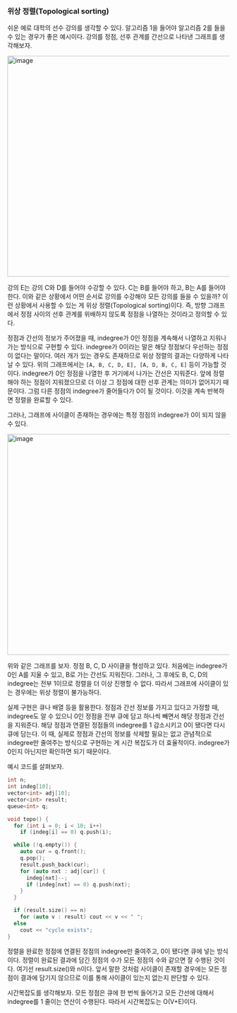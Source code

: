 ### 위상 정렬(Topological sorting)
쉬운 예로 대학의 선수 강의를 생각할 수 있다. 알고리즘 1을 들어야 알고리즘 2를 들을 수 있는 경우가 좋은 예시이다.
강의를 정점, 선후 관계를 간선으로 나타낸 그래프를 생각해보자.

<img width="1080" height="500" alt="image" src="https://github.com/movingsummer/TIL/assets/111179843/5fc4ae18-3eb0-49f1-bd21-c615378bdc8f">

강의 E는 강의 C와 D를 들어야 수강할 수 있다. C는 B를 들어야 하고, B는 A를 들어야 한다. 이와 같은 상황에서 어떤 순서로 강의를 수강해야 모든 강의를 들을 수 있을까?
이런 상황에서 사용할 수 있는 게 위상 정렬(Topological sorting)이다. 즉, 방향 그래프에서 정점 사이의 선후 관계를 위배하지 않도록 정점을 나열하는 것이라고 정의할 수 있다.

정점과 간선의 정보가 주어졌을 때, indegree가 0인 정점을 계속해서 나열하고 지워나가는 방식으로 구현할 수 있다. indegree가 0이라는 말은 해당 정점보다 우선하는 정점이 없다는 말이다. 여러 개가 있는 경우도 존재하므로 위상 정렬의 결과는 다양하게 나타날 수 있다.
위의 그래프에서는 `[A, B, C, D, E], [A, D, B, C, E]` 등이 가능할 것이다.
indegree가 0인 정점을 나열한 후 거기에서 나가는 간선은 지워준다. 앞에 정렬해야 하는 정점이 지워졌으므로 더 이상 그 정점에 대한 선후 관계는 의미가 없어지기 때문이다. 그럼 다른 정점의 indegree가 줄어들다가 0이 될 것이다. 이것을 계속 반복하면 정렬을 완료할 수 있다.

그러나, 그래프에 사이클이 존재하는 경우에는 특정 정점의 indegree가 0이 되지 않을 수 있다.

<img width="1080" height="500" alt="image" src="https://github.com/movingsummer/TIL/assets/111179843/ac94ab7a-db24-40f8-b482-9a819b25af20">

위와 같은 그래프를 보자. 정점 B, C, D 사이클을 형성하고 있다. 처음에는 indegree가 0인 A를 지울 수 있고, B로 가는 간선도 지워진다. 그러나, 그 후에도 B, C, D의 indegree는 전부 1이므로 정렬을 더 이상 진행할 수 없다.
따라서 그래프에 사이클이 있는 경우에는 위상 정렬이 불가능하다.

실제 구현은 큐나 배열 등을 활용한다. 정점과 간선 정보를 가지고 있다고 가정할 때, indegree도 알 수 있으니 0인 정점을 전부 큐에 담고 하나씩 빼면서 해당 정점과 간선을 지워준다. 해당 정점과 연결된 정점들의 indegree를 1 감소시키고 0이 됐다면 다시 큐에 담는다.
이 때, 실제로 정점과 간선의 정보를 삭제할 필요는 없고 관념적으로 indegree만 줄여주는 방식으로 구현하는 게 시간 복잡도가 더 효율적이다. indegree가 0인지 아닌지만 확인하면 되기 때문이다.

예시 코드를 살펴보자.

```cpp
int n;
int indeg[10];
vector<int> adj[10];
vector<int> result;
queue<int> q;

void topo() {
  for (int i = 0; i < 10; i++)
    if (indeg[i] == 0) q.push(i);

  while (!q.empty()) {
    auto cur = q.front();
    q.pop();
    result.push_back(cur);
    for (auto nxt : adj[cur]) {
      indeg[nxt]--;
      if (indeg[nxt] == 0) q.push(nxt);
    }
  }

  if (result.size() == n)
    for (auto v : result) cout << v << " ";
  else
    cout << "cycle exists";
}
```

정렬을 완료한 정점에 연결된 정점의 indegree만 줄여주고, 0이 됐다면 큐에 넣는 방식이다.
정렬이 완료된 결과에 담긴 정점의 수가 모든 정점의 수와 같으면 잘 수행된 것이다. 여기선 result.size()와 n이다. 앞서 말한 것처럼 사이클이 존재할 경우에는 모든 정점이 결과에 담기지 않으므로 이를 통해 사이클이 있는지 없는지 판단할 수 있다.

시간복잡도를 생각해보자. 모든 정점은 큐에 한 번씩 들어가고 모든 간선에 대해서 indegree를 1 줄이는 연산이 수행된다. 따라서 시간복잡도는 O(V+E)이다.
